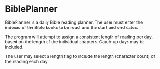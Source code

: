 # BiblePlanner

BiblePlanner is a daily Bible reading planner. The user must enter the indexes of the Bible books to be read, and the start and end dates.

The program will attempt to assign a consistent length of reading per day, based on the length of the individual chapters. Catch-up days may be included.

The user may select a length flag to include the length (character count) of the reading each day.
